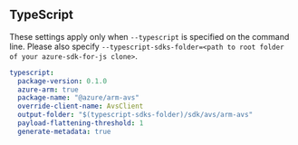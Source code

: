 ## TypeScript

These settings apply only when `--typescript` is specified on the command line.
Please also specify `--typescript-sdks-folder=<path to root folder of your azure-sdk-for-js clone>`.

```yaml $(typescript)
typescript:
  package-version: 0.1.0
  azure-arm: true
  package-name: "@azure/arm-avs"
  override-client-name: AvsClient
  output-folder: "$(typescript-sdks-folder)/sdk/avs/arm-avs"
  payload-flattening-threshold: 1
  generate-metadata: true
```
